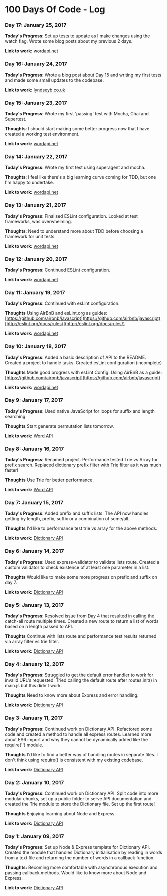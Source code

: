 # 100 Days Of Code - Log

### Day 17: January 25, 2017

**Today's Progress**: Set up tests to update as I make changes using the watch flag. Wrote some blog posts about my previous 2 days.

**Link to work:** [wordapi.net](https://github.com/lyndseybrowning/wordapi.net)

### Day 16: January 24, 2017

**Today's Progress**: Wrote a blog post about Day 15 and writing my first tests and made some small updates to the codebase.

**Link to work:** [lyndseyb.co.uk](http://lyndseyb.co.uk/posts/100-days-of-code-day-15)

### Day 15: January 23, 2017

**Today's Progress**: Wrote my first 'passing' test with Mocha, Chai and Supertest.

**Thoughts**: I should start making some better progress now that I have created a working test environment.

**Link to work:** [wordapi.net](https://github.com/lyndseybrowning/wordapi.net)

### Day 14: January 22, 2017

**Today's Progress**: Wrote my first test using superagent and mocha.

**Thoughts**: I feel like there's a big learning curve coming for TDD, but one I'm happy to undertake.

**Link to work:** [wordapi.net](https://github.com/lyndseybrowning/wordapi.net)

### Day 13: January 21, 2017

**Today's Progress**: Finalised ESLint configuration. Looked at test frameworks, was overwhelming.

**Thoughts**: Need to understand more about TDD before choosing a framework for unit tests.

**Link to work:** [wordapi.net](https://github.com/lyndseybrowning/wordapi.net)

### Day 12: January 20, 2017

**Today's Progress**: Continued ESLint configuration.

**Link to work:** [wordapi.net](https://github.com/lyndseybrowning/wordapi.net)

### Day 11: January 19, 2017

**Today's Progress**: Continued with esLint configuration.

**Thoughts** Using AirBnB and esLint.org as guides: [https://github.com/airbnb/javascript](https://github.com/airbnb/javascript)
[http://eslint.org/docs/rules/](http://eslint.org/docs/rules/)

**Link to work:** [wordapi.net](https://github.com/lyndseybrowning/wordapi.net)

### Day 10: January 18, 2017

**Today's Progress**: Added a basic description of API to the README. Created a project to handle tasks. Created esLint configuration (incomplete)

**Thoughts** Made good progress with esLint Config. Using AirBnB as a guide: [https://github.com/airbnb/javascript](https://github.com/airbnb/javascript)

**Link to work:** [wordapi.net](https://github.com/lyndseybrowning/wordapi.net)

### Day 9: January 17, 2017

**Today's Progress**: Used native JavaScript for loops for suffix and length searching.

**Thoughts** Start generate permutation lists tomorrow.

**Link to work:** [Word API](https://github.com/lyndseybrowning/word-api)

### Day 8: January 16, 2017

**Today's Progress**: Renamed project. Performance tested Trie vs Array for prefix search. Replaced dictionary prefix filter with Trie filter as it was much faster!

**Thoughts** Use Trie for better performance.

**Link to work:** [Word API](https://github.com/lyndseybrowning/word-api)

### Day 7: January 15, 2017

**Today's Progress**: Added prefix and suffix lists. The API now handles getting by length, prefix, suffix or a combination of some/all.

**Thoughts** I'd like to performance test trie vs array for the above methods.

**Link to work:** [Dictionary API](https://github.com/lyndseybrowning/dictionary-api)

### Day 6: January 14, 2017

**Today's Progress**: Used express-validator to validate lists route. Created a custom validator to check existence of at least one parameter in a list.

**Thoughts** Would like to make some more progress on prefix and suffix on day 7.

**Link to work:** [Dictionary API](https://github.com/lyndseybrowning/dictionary-api)

### Day 5: January 13, 2017

**Today's Progress**: Resolved issue from Day 4 that resulted in calling the catch-all route multiple times. Created a new route to return a list of words based on n length passed to API.

**Thoughts** Continue with lists route and performance test results returned via array filter vs trie filter.

**Link to work:** [Dictionary API](https://github.com/lyndseybrowning/dictionary-api)

### Day 4: January 12, 2017

**Today's Progress**: Struggled to get the default error handler to work for invalid URL's requested. Tried calling the default route after routes.init() in main.js but this didn't work.

**Thoughts** Need to know more about Express and error handling.

**Link to work:** [Dictionary API](https://github.com/lyndseybrowning/dictionary-api)

### Day 3: January 11, 2017

**Today's Progress**: Continued work on Dictionary API. Refactored some code and created a method to handle all express routes. Learned more about ES6 import and why they cannot be dynamically added like the require('') module.

**Thoughts** I'd like to find a better way of handling routes in separate files. I don't think using require() is consistent with my existing codebase.

**Link to work:** [Dictionary API](https://github.com/lyndseybrowning/dictionary-api)

### Day 2: January 10, 2017

**Today's Progress**: Continued work on Dictionary API. Split code into more modular chunks, set up a public folder to serve API documentation and created the Trie module to store the Dictionary file. Set up the first route!

**Thoughts** Enjoying learning about Node and Express.

**Link to work:** [Dictionary API](https://github.com/lyndseybrowning/dictionary-api)

### Day 1: January 09, 2017

**Today's Progress**: Set up Node & Express template for Dictionary API. Created the module that handles Dictionary initialisation by reading in words from a text file and returning the number of words in a callback function.

**Thoughts:** Becoming more comfortable with asynchronous execution and passing callback methods. Would like to know more about Node and Express.

**Link to work:** [Dictionary API](https://github.com/lyndseybrowning/dictionary-api)
